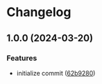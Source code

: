 # Changelog

## 1.0.0 (2024-03-20)


### Features

* initialize commit ([62b9280](https://github.com/re-taro/create-dawn/commit/62b9280d71a3bd85b253ad5c3176414bdfe76289))
